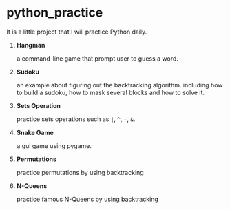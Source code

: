 # python_practice
It is a little project that I will practice Python daily.

1. **Hangman**

   a command-line game that prompt user to guess a word.

2. **Sudoku**

   an example about figuring out the backtracking algorithm. including how to build a sudoku, how to mask several blocks and how to solve it.

3. **Sets Operation**

   practice sets operations such as `|`, `^`, `-`, `&`.

4. **Snake Game**

   a gui game using pygame.

5. **Permutations**

   practice permutations by using backtracking

6. **N-Queens**

   practice famous N-Queens by using backtracking